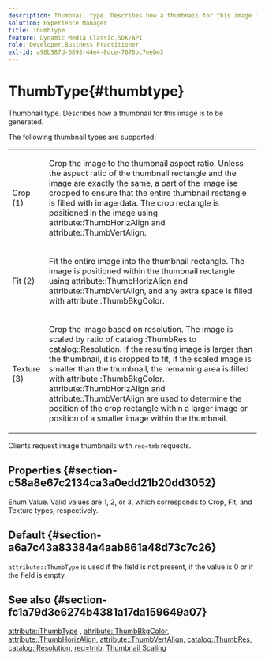 ```yaml
---
description: Thumbnail type. Describes how a thumbnail for this image is to be generated.
solution: Experience Manager
title: ThumbType
feature: Dynamic Media Classic,SDK/API
role: Developer,Business Practitioner
exl-id: a90b587d-6893-44e4-8dce-7676bc7eebe3
---
```

# ThumbType{#thumbtype}

Thumbnail type. Describes how a thumbnail for this image is to be generated.

 The following thumbnail types are supported:

<table id="simpletable_874E4190A1DC4FB0AE1B2E3734746527"> 
 <tr class="strow"> 
  <td class="stentry"> <p>Crop (1) </p></td> 
  <td class="stentry"> <p>Crop the image to the thumbnail aspect ratio. Unless the aspect ratio of the thumbnail rectangle and the image are exactly the same, a part of the image ise cropped to ensure that the entire thumbnail rectangle is filled with image data. The crop rectangle is positioned in the image using <span class="codeph"> attribute::ThumbHorizAlign</span> and <span class="codeph"> attribute::ThumbVertAlign</span>. </p></td> 
 </tr> 
 <tr class="strow"> 
  <td class="stentry"> <p>Fit (2) </p></td> 
  <td class="stentry"> <p>Fit the entire image into the thumbnail rectangle. The image is positioned within the thumbnail rectangle using <span class="codeph"> attribute::ThumbHorizAlign</span> and <span class="codeph"> attribute::ThumbVertAlign</span>, and any extra space is filled with <span class="codeph"> attribute::ThumbBkgColor</span>. </p></td> 
 </tr> 
 <tr class="strow"> 
  <td class="stentry"> <p>Texture (3) </p></td> 
  <td class="stentry"> <p>Crop the image based on resolution. The image is scaled by ratio of <span class="codeph"> catalog::ThumbRes</span> to <span class="codeph"> catalog::Resolution</span>. If the resulting image is larger than the thumbnail, it is cropped to fit, if the scaled image is smaller than the thumbnail, the remaining area is filled with <span class="codeph"> attribute::ThumbBkgColor</span>. <span class="codeph"> attribute::ThumbHorizAlign</span> and <span class="codeph"> attribute::ThumbVertAlign</span> are used to determine the position of the crop rectangle within a larger image or position of a smaller image within the thumbnail. </p></td> 
 </tr> 
</table>

Clients request image thumbnails with `req=tmb` requests.

## Properties {#section-c58a8e67c2134ca3a0edd21b20dd3052}

Enum Value. Valid values are 1, 2, or 3, which corresponds to Crop, Fit, and Texture types, respectively.

## Default {#section-a6a7c43a83384a4aab861a48d73c7c26}

`attribute::ThumbType` is used if the field is not present, if the value is 0 or if the field is empty.

## See also {#section-fc1a79d3e6274b4381a17da159649a07}

[attribute::ThumbType](../../../../../../is-api/image-catalog/image-serving-api-ref/c-image-catalog-reference/c-attributes-reference/r-thumbtype.md#reference-329e9dbf3e5f49548d1eb61915b538f5) , [attribute::ThumbBkgColor](../../../../../../is-api/image-catalog/image-serving-api-ref/c-image-catalog-reference/c-attributes-reference/r-thumbbkgcolor.md#reference-8e38088e79a54446a9106d0b93c9b31e), [attribute::ThumbHorizAlign](../../../../../../is-api/image-catalog/image-serving-api-ref/c-image-catalog-reference/c-attributes-reference/r-thumbhorizalign.md#reference-0ae8b88669df4769a9053b22aca33691), [attribute::ThumbVertAlign](../../../../../../is-api/image-catalog/image-serving-api-ref/c-image-catalog-reference/c-attributes-reference/r-thumbvertalign.md#reference-d47c6b34588c4855b04ad134e472f04f), [catalog::ThumbRes](../../../../../../is-api/image-catalog/image-serving-api-ref/c-image-catalog-reference/c-image-svg-data-reference/c-image-data-reference/r-thumbres-cat.md#reference-eedb9991397347c3bed5bd0a785c4c69), [catalog::Resolution](../../../../../../is-api/image-catalog/image-serving-api-ref/c-image-catalog-reference/c-image-svg-data-reference/c-image-data-reference/r-resolution-cat.md#reference-de489f5f36b64bd0831749546f8728e1), [req=tmb](../../../../../../is-api/http-ref/image-serving-api-ref/c-http-protocol-reference/c-command-reference/r-req/r-req.md#reference-907cdb4a97034db7ad94695f25552e76), [Thumbnail Scaling](../../../../../../is-api/http-ref/image-serving-api-ref/c-http-protocol-reference/c-notes-on-server-behavior/r-thumbnail-scaling.md#reference-0f71817f721d4913b34816758d69b07f)
